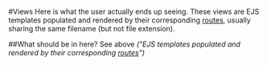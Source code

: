 #Views
Here is what the user actually ends up seeing. These views are EJS templates populated and rendered by their 
corresponding [routes](../routes), usually sharing the same filename (but not file extension).

##What should be in here?
See above _("EJS templates populated and rendered by their
corresponding [routes](../routes)")_